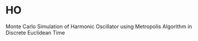 # HO
Monte Carlo Simulation of Harmonic Oscillator using Metropolis Algorithm in Discrete Euclidean Time

